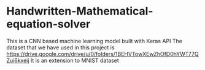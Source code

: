 # Handwritten-Mathematical-equation-solver
This is a CNN based machine learning model built with Keras API
The dataset that we have used in this project is https://drive.google.com/drive/u/0/folders/1BEHVTowXEwZhOfD0hYWT77QZui6kxeij
It is an extension to MNIST dataset
